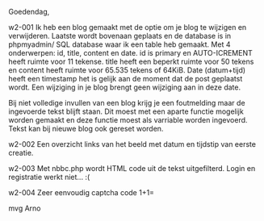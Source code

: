 Goedendag,

w2-001
Ik heb een blog gemaakt met de optie om je blog te wijzigen en verwijderen.
Laatste wordt bovenaan geplaats en de database is in phpmyadmin/ SQL database waar ik een table heb gemaakt.
Met 4 onderwerpen: id, title, content en date. id is primary en AUTO-ICREMENT heeft ruimte voor 11 tekense.
title heeft een beperkt ruimte voor 50 tekens en content heeft ruimte voor 65.535 tekens of 64KiB.
Date (datum+tijd) heeft een timestamp het is gelijk aan de moment dat de post geplaatst wordt.
Een wijziging in je blog brengt geen wijziging aan in deze date.

Bij niet volledige invullen van een blog krijg je een foutmelding maar de ingevoerde tekst blijft staan.
Dit moest met een aparte functie mogelijk worden gemaakt en deze functie moest als varriable worden ingevoerd.
Tekst kan bij nieuwe blog ook gereset worden.

w2-002
Een overzicht links van het beeld met datum en tijdstip van eerste creatie.

w2-003
Met nbbc.php wordt HTML code uit de tekst uitgefilterd.
Login en registratie werkt niet... :(

w2-004
Zeer eenvoudig captcha code 1+1=


mvg
Arno



